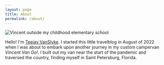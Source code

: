 ```yaml
---
layout: page
title: About
permalink: /about/
---
```


![Vincent outside my childhood elementary
school](/images/vincent-outside-dryden-elementary.jpg)

Hello! I'm [Teejay VanSlyke](http://teejayvanslyke.com). I started this little
travelblog in August of 2022 when I was about to embark upon another journey in
my custom campervan _Vincent Van Go!_. I built out my van near the start of the
pandemic and traversed the country, finding myself in Saint Petersburg,
Florida.


